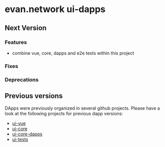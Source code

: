 # evan.network ui-dapps

## Next Version
### Features
- combine vue, core, dapps and e2e tests within this project 

### Fixes

### Deprecations


## Previous versions
DApps were previously organized in several github projects. Please have a look at the following projects for previous dapp versions:

- [ui-vue](https://github.com/evannetwork/ui-vue)
- [ui-core](https://github.com/evannetwork/ui-core)
- [ui-core-dapps](https://github.com/evannetwork/ui-core-dapps)
- [ui-tests](https://github.com/evannetwork/ui-core-dapps)
